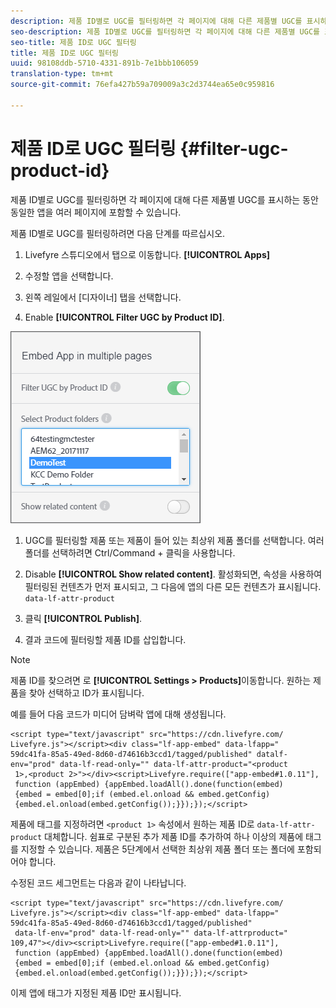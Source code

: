 ```yaml
---
description: 제품 ID별로 UGC를 필터링하면 각 페이지에 대해 다른 제품별 UGC를 표시하는 동안 동일한 앱을 여러 페이지에 포함할 수 있습니다.
seo-description: 제품 ID별로 UGC를 필터링하면 각 페이지에 대해 다른 제품별 UGC를 표시하는 동안 동일한 앱을 여러 페이지에 포함할 수 있습니다.
seo-title: 제품 ID로 UGC 필터링
title: 제품 ID로 UGC 필터링
uuid: 98108ddb-5710-4331-891b-7e1bbb106059
translation-type: tm+mt
source-git-commit: 76efa427b59a709009a3c2d3744ea65e0c959816

---
```



# 제품 ID로 UGC 필터링 {#filter-ugc-product-id}

제품 ID별로 UGC를 필터링하면 각 페이지에 대해 다른 제품별 UGC를 표시하는 동안 동일한 앱을 여러 페이지에 포함할 수 있습니다.

제품 ID별로 UGC를 필터링하려면 다음 단계를 따르십시오.

1. Livefyre 스튜디오에서 탭으로 이동합니다. **[!UICONTROL Apps]**

1. 수정할 앱을 선택합니다.

1. 왼쪽 레일에서 [디자이너] 탭을 선택합니다.

1. Enable **[!UICONTROL Filter UGC by Product ID]**.

![](assets/filter-ugc-product-id.png)

1. UGC를 필터링할 제품 또는 제품이 들어 있는 최상위 제품 폴더를 선택합니다.
여러 폴더를 선택하려면 Ctrl/Command + 클릭을 사용합니다.

1. Disable **[!UICONTROL Show related content]**.
활성화되면, 속성을 사용하여 필터링된 컨텐츠가 먼저 표시되고, 그 다음에 앱의 다른 모든 컨텐츠가 표시됩니다. `data-lf-attr-product`

1. 클릭 **[!UICONTROL Publish]**.

1. 결과 코드에 필터링할 제품 ID를 삽입합니다.

>[!NOTE]
>
>제품 ID를 찾으려면 로 **[!UICONTROL Settings > Products]**&#x200B;이동합니다. 원하는 제품을 찾아 선택하고 ID가 표시됩니다.

예를 들어 다음 코드가 미디어 담벼락 앱에 대해 생성됩니다.

```
<script type="text/javascript" src="https://cdn.livefyre.com/
Livefyre.js"></script><div class="lf-app-embed" data-lfapp="
59dc41fa-85a5-49ed-8d60-d74616b3ccd1/tagged/published" datalf-
env="prod" data-lf-read-only="" data-lf-attr-product="<product
 1>,<product 2>"></div><script>Livefyre.require(["app-embed#1.0.11"],
 function (appEmbed) {appEmbed.loadAll().done(function(embed)
 {embed = embed[0];if (embed.el.onload && embed.getConfig)
 {embed.el.onload(embed.getConfig());}});});</script>
```

제품에 태그를 지정하려면 `<product 1>` 속성에서 원하는 제품 ID로 `data-lf-attr-product` 대체합니다. 쉼표로 구분된 추가 제품 ID를 추가하여 하나 이상의 제품에 태그를 지정할 수 있습니다. 제품은 5단계에서 선택한 최상위 제품 폴더 또는 폴더에 포함되어야 합니다.

수정된 코드 세그먼트는 다음과 같이 나타납니다.

```
<script type="text/javascript" src="https://cdn.livefyre.com/
Livefyre.js"></script><div class="lf-app-embed" data-lfapp="
59dc41fa-85a5-49ed-8d60-d74616b3ccd1/tagged/published"
 data-lf-env="prod" data-lf-read-only="" data-lf-attrproduct="
109,47"></div><script>Livefyre.require(["app-embed#1.0.11"],
 function (appEmbed) {appEmbed.loadAll().done(function(embed)
 {embed = embed[0];if (embed.el.onload && embed.getConfig)
 {embed.el.onload(embed.getConfig());}});});</script>
```

이제 앱에 태그가 지정된 제품 ID만 표시됩니다.